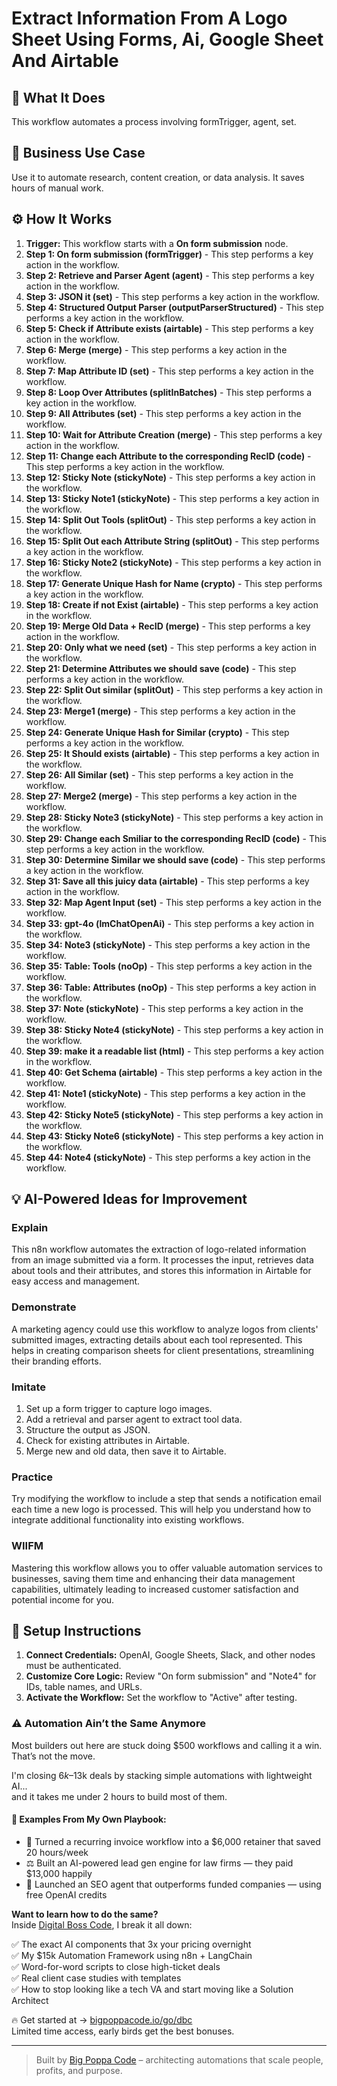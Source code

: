 # Extract Information From A Logo Sheet Using Forms, Ai, Google Sheet And Airtable

## 🚀 What It Does
This workflow automates a process involving formTrigger, agent, set.

## 💼 Business Use Case
Use it to automate research, content creation, or data analysis. It saves hours of manual work.

## ⚙️ How It Works
1.  **Trigger:** This workflow starts with a **On form submission** node.
2. **Step 1: On form submission (formTrigger)** - This step performs a key action in the workflow.
3. **Step 2: Retrieve and Parser Agent (agent)** - This step performs a key action in the workflow.
4. **Step 3: JSON it (set)** - This step performs a key action in the workflow.
5. **Step 4: Structured Output Parser (outputParserStructured)** - This step performs a key action in the workflow.
6. **Step 5: Check if Attribute exists (airtable)** - This step performs a key action in the workflow.
7. **Step 6: Merge (merge)** - This step performs a key action in the workflow.
8. **Step 7: Map Attribute ID (set)** - This step performs a key action in the workflow.
9. **Step 8: Loop Over Attributes (splitInBatches)** - This step performs a key action in the workflow.
10. **Step 9: All Attributes (set)** - This step performs a key action in the workflow.
11. **Step 10: Wait for Attribute Creation (merge)** - This step performs a key action in the workflow.
12. **Step 11: Change each Attribute to the corresponding RecID (code)** - This step performs a key action in the workflow.
13. **Step 12: Sticky Note (stickyNote)** - This step performs a key action in the workflow.
14. **Step 13: Sticky Note1 (stickyNote)** - This step performs a key action in the workflow.
15. **Step 14: Split Out Tools (splitOut)** - This step performs a key action in the workflow.
16. **Step 15: Split Out each Attribute String (splitOut)** - This step performs a key action in the workflow.
17. **Step 16: Sticky Note2 (stickyNote)** - This step performs a key action in the workflow.
18. **Step 17: Generate Unique Hash for Name (crypto)** - This step performs a key action in the workflow.
19. **Step 18: Create if not Exist (airtable)** - This step performs a key action in the workflow.
20. **Step 19: Merge Old Data + RecID (merge)** - This step performs a key action in the workflow.
21. **Step 20: Only what we need (set)** - This step performs a key action in the workflow.
22. **Step 21: Determine Attributes we should save (code)** - This step performs a key action in the workflow.
23. **Step 22: Split Out similar (splitOut)** - This step performs a key action in the workflow.
24. **Step 23: Merge1 (merge)** - This step performs a key action in the workflow.
25. **Step 24: Generate Unique Hash for Similar (crypto)** - This step performs a key action in the workflow.
26. **Step 25: It Should exists (airtable)** - This step performs a key action in the workflow.
27. **Step 26: All Similar (set)** - This step performs a key action in the workflow.
28. **Step 27: Merge2 (merge)** - This step performs a key action in the workflow.
29. **Step 28: Sticky Note3 (stickyNote)** - This step performs a key action in the workflow.
30. **Step 29: Change each Smiliar to the corresponding RecID (code)** - This step performs a key action in the workflow.
31. **Step 30: Determine Similar we should save (code)** - This step performs a key action in the workflow.
32. **Step 31: Save all this juicy data (airtable)** - This step performs a key action in the workflow.
33. **Step 32: Map Agent Input (set)** - This step performs a key action in the workflow.
34. **Step 33: gpt-4o (lmChatOpenAi)** - This step performs a key action in the workflow.
35. **Step 34: Note3 (stickyNote)** - This step performs a key action in the workflow.
36. **Step 35: Table: Tools (noOp)** - This step performs a key action in the workflow.
37. **Step 36: Table: Attributes (noOp)** - This step performs a key action in the workflow.
38. **Step 37: Note (stickyNote)** - This step performs a key action in the workflow.
39. **Step 38: Sticky Note4 (stickyNote)** - This step performs a key action in the workflow.
40. **Step 39: make it a readable list (html)** - This step performs a key action in the workflow.
41. **Step 40: Get Schema (airtable)** - This step performs a key action in the workflow.
42. **Step 41: Note1 (stickyNote)** - This step performs a key action in the workflow.
43. **Step 42: Sticky Note5 (stickyNote)** - This step performs a key action in the workflow.
44. **Step 43: Sticky Note6 (stickyNote)** - This step performs a key action in the workflow.
45. **Step 44: Note4 (stickyNote)** - This step performs a key action in the workflow.

## 💡 AI-Powered Ideas for Improvement
### Explain
This n8n workflow automates the extraction of logo-related information from an image submitted via a form. It processes the input, retrieves data about tools and their attributes, and stores this information in Airtable for easy access and management.

### Demonstrate
A marketing agency could use this workflow to analyze logos from clients' submitted images, extracting details about each tool represented. This helps in creating comparison sheets for client presentations, streamlining their branding efforts.

### Imitate
1. Set up a form trigger to capture logo images.
2. Add a retrieval and parser agent to extract tool data.
3. Structure the output as JSON.
4. Check for existing attributes in Airtable.
5. Merge new and old data, then save it to Airtable.

### Practice
Try modifying the workflow to include a step that sends a notification email each time a new logo is processed. This will help you understand how to integrate additional functionality into existing workflows.

### WIIFM
Mastering this workflow allows you to offer valuable automation services to businesses, saving them time and enhancing their data management capabilities, ultimately leading to increased customer satisfaction and potential income for you.

## 🔧 Setup Instructions
1. **Connect Credentials:** OpenAI, Google Sheets, Slack, and other nodes must be authenticated.
2. **Customize Core Logic:** Review "On form submission" and "Note4" for IDs, table names, and URLs.
3. **Activate the Workflow:** Set the workflow to "Active" after testing.

### ⚠️ Automation Ain’t the Same Anymore

Most builders out here are stuck doing $500 workflows and calling it a win.  
That’s not the move.  

I'm closing $6k–$13k deals by stacking simple automations with lightweight AI...  
and it takes me under 2 hours to build most of them.

#### 🧠 Examples From My Own Playbook:
- 🔁 Turned a recurring invoice workflow into a $6,000 retainer that saved 20 hours/week  
- ⚖️ Built an AI-powered lead gen engine for law firms — they paid $13,000 happily  
- 🚀 Launched an SEO agent that outperforms funded companies — using free OpenAI credits  

**Want to learn how to do the same?**  
Inside [Digital Boss Code](https://bigpoppacode.io/go/dbc), I break it all down:

✅ The exact AI components that 3x your pricing overnight  
✅ My $15k Automation Framework using n8n + LangChain  
✅ Word-for-word scripts to close high-ticket deals  
✅ Real client case studies with templates  
✅ How to stop looking like a tech VA and start moving like a Solution Architect  

🔥 Get started at → [bigpoppacode.io/go/dbc](https://bigpoppacode.io/go/dbc)  
Limited time access, early birds get the best bonuses.

---
> Built by [Big Poppa Code](https://bigpoppacode.io) – architecting automations that scale people, profits, and purpose.
